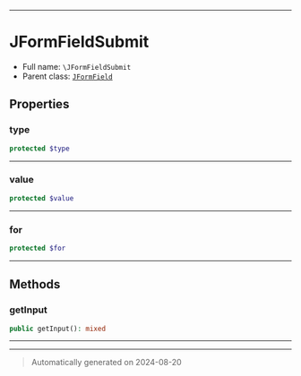 ***

# JFormFieldSubmit





* Full name: `\JFormFieldSubmit`
* Parent class: [`JFormField`](./JFormField.md)



## Properties


### type



```php
protected $type
```






***

### value



```php
protected $value
```






***

### for



```php
protected $for
```






***

## Methods


### getInput



```php
public getInput(): mixed
```












***


***
> Automatically generated on 2024-08-20
